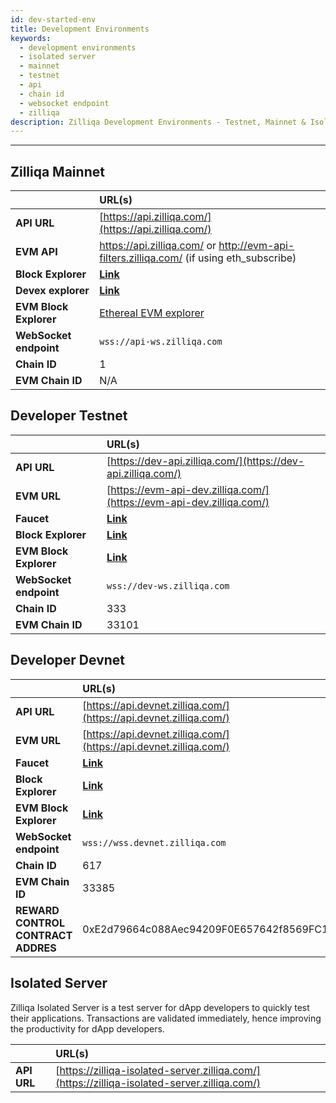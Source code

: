 ```yaml
---
id: dev-started-env
title: Development Environments
keywords:
  - development environments
  - isolated server
  - mainnet
  - testnet
  - api
  - chain id
  - websocket endpoint
  - zilliqa
description: Zilliqa Development Environments - Testnet, Mainnet & Isolated Server
---
```


---

## Zilliqa Mainnet

|                        | URL(s)                                                                                   |
| :--------------------- | :--------------------------------------------------------------------------------------- |
| **API URL**            | [https://api.zilliqa.com/](https://api.zilliqa.com/)                                     |
| **EVM API**            | https://api.zilliqa.com/ or http://evm-api-filters.zilliqa.com/ (if using eth_subscribe) |
| **Block Explorer**     | [**Link**](https://viewblock.io/zilliqa)                                                 |
| **Devex explorer**     | [**Link**](https://devex.zilliqa.com/)                                                   |
| **EVM Block Explorer** | [Ethereal EVM explorer](https://evmx.zilliqa.com/overview)                               |
| **WebSocket endpoint** | `wss://api-ws.zilliqa.com`                                                               |
| **Chain ID**           | 1                                                                                        |
| **EVM Chain ID**       | N/A                                                                                      |

## Developer Testnet

|                        | URL(s)                                                               |
| :--------------------- | :------------------------------------------------------------------- |
| **API URL**            | [https://dev-api.zilliqa.com/](https://dev-api.zilliqa.com/)         |
| **EVM URL**            | [https://evm-api-dev.zilliqa.com/](https://evm-api-dev.zilliqa.com/) |
| **Faucet**             | [**Link**](https://dev-wallet.zilliqa.com/home?network=testnet)      |
| **Block Explorer**     | [**Link**](https://viewblock.io/zilliqa?network=testnet)             |
| **EVM Block Explorer** | [**Link**](https://otterscan.testnet.zilliqa.com)                    |
| **WebSocket endpoint** | `wss://dev-ws.zilliqa.com`                                           |
| **Chain ID**           | 333                                                                  |
| **EVM Chain ID**       | 33101                                                                |

## Developer Devnet

|                                    | URL(s)                                                             |
| :--------------------------------- | :----------------------------------------------------------------- |
| **API URL**                        | [https://api.devnet.zilliqa.com/](https://api.devnet.zilliqa.com/) |
| **EVM URL**                        | [https://api.devnet.zilliqa.com/](https://api.devnet.zilliqa.com/) |
| **Faucet**                         | [**Link**](https://faucet.devnet.zilliqa.com)                      |
| **Block Explorer**                 | [**Link**](https://devex.devnet.zilliqa.com)                       |
| **EVM Block Explorer**             | [**Link**](https://otterscan.devnet.zilliqa.com)                   |
| **WebSocket endpoint**             | `wss://wss.devnet.zilliqa.com`                                     |
| **Chain ID**                       | 617                                                                |
| **EVM Chain ID**                   | 33385                                                              |
| **REWARD CONTROL CONTRACT ADDRES** | 0xE2d79664c088Aec94209F0E657642f8569FC12D8                         |

## Isolated Server

Zilliqa Isolated Server is a test server for dApp developers to quickly test
their applications. Transactions are validated immediately, hence improving the
productivity for dApp developers.

|             | URL(s)                                                                                       |
| :---------- | :------------------------------------------------------------------------------------------- |
| **API URL** | [https://zilliqa-isolated-server.zilliqa.com/](https://zilliqa-isolated-server.zilliqa.com/) |
